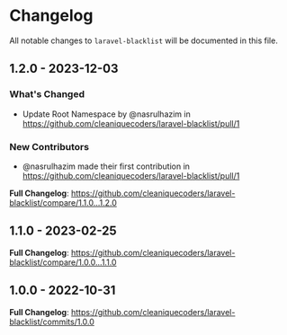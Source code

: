 # Changelog

All notable changes to `laravel-blacklist` will be documented in this file.

## 1.2.0 - 2023-12-03

### What's Changed

* Update Root Namespace by @nasrulhazim in https://github.com/cleaniquecoders/laravel-blacklist/pull/1

### New Contributors

* @nasrulhazim made their first contribution in https://github.com/cleaniquecoders/laravel-blacklist/pull/1

**Full Changelog**: https://github.com/cleaniquecoders/laravel-blacklist/compare/1.1.0...1.2.0

## 1.1.0 - 2023-02-25

**Full Changelog**: https://github.com/cleaniquecoders/laravel-blacklist/compare/1.0.0...1.1.0

## 1.0.0 - 2022-10-31

**Full Changelog**: https://github.com/cleaniquecoders/laravel-blacklist/commits/1.0.0
